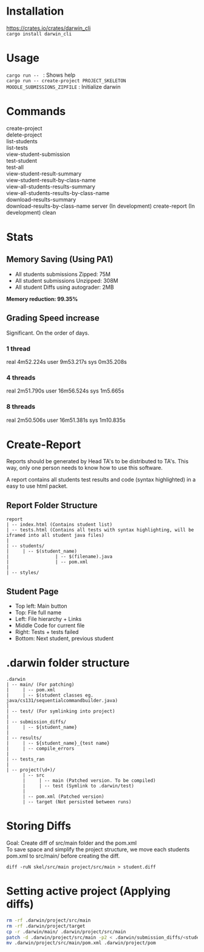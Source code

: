 # Installation
https://crates.io/crates/darwin_cli  
`cargo install darwin_cli`

# Usage
`cargo run -- ` : Shows help  
`cargo run -- create-project PROJECT_SKELETON MOODLE_SUBMISSIONS_ZIPFILE` : Initialize darwin  

# Commands
create-project                           
delete-project                           
list-students                            
list-tests                               
view-student-submission                  
test-student                             
test-all                                 
view-student-result-summary              
view-student-result-by-class-name        
view-all-students-results-summary        
view-all-students-results-by-class-name  
download-results-summary                 
download-results-by-class-name 
server (In development)
create-report (In development)
clean

# Stats
## Memory Saving (Using PA1)
- All students submissions Zipped: 75M
- All student submissions Unzipped: 308M
- All student Diffs using autograder: 2MB

__Memory reduction: 99.35%__

## Grading Speed increase
Significant. On the order of days. 

### 1 thread
real    4m52.224s
user    9m53.217s
sys     0m35.208s

### 4 threads
real    2m51.790s
user    16m56.524s
sys     1m5.665s

### 8 threads
real    2m50.506s
user    16m51.381s
sys     1m10.835s

# Create-Report 
Reports should be generated by Head TA's to be distributed to TA's. This way, only one person needs to know how to use this software.   

A report contains all students test results and code (syntax highlighted) in a easy to use html packet. 

## Report Folder Structure
```verbatim
report
| -- index.html (Contains student list)
| -- tests.html (Contains all tests with syntax highlighting, will be iframed into all student java files)
|
| -- students/
|     | -- $(student_name)
|                 | -- $(filename).java
|                 | -- pom.xml
|
| -- styles/
```

## Student Page
- Top left: Main button
- Top: File full name
- Left: File hierarchy + Links
- Middle Code for current file
- Right: Tests + tests failed
- Bottom: Next student, previous student


# .darwin folder structure
```verbatim
.darwin
| -- main/ (For patching)  
|     | -- pom.xml  
|     | -- $(student classes eg. java/cs131/sequentialcommandbuilder.java)  
|
| -- test/ (For symlinking into project)
|  
| -- submission_diffs/  
|     | -- ${student_name}  
|  
| -- results/  
|     | -- ${student_name}_{test name}  
|     | -- compile_errors  
|
| -- tests_ran
|  
| -- project(\d+)/  
      | -- src   
      |     | -- main (Patched version. To be compiled)  
      |     | -- test (Symlink to .darwin/test) 
      |  
      | -- pom.xml (Patched version)  
      | -- target (Not persisted between runs)  
```
# Storing Diffs
Goal: Create diff of src/main folder and the pom.xml  
To save space and simplify the project structure, we move each students pom.xml to src/main/ before creating the diff. 

`diff -ruN skel/src/main project/src/main > student.diff`

# Setting active project (Applying diffs)
``` bash
rm -rf .darwin/project/src/main
rm -rf .darwin/project/target
cp -r .darwin/main/ .darwin/project/src/main
patch -d .darwin/project/src/main -p2 < .darwin/submission_diffs/<student_diff>
mv .darwin/project/src/main/pom.xml .darwin/project/pom
```
